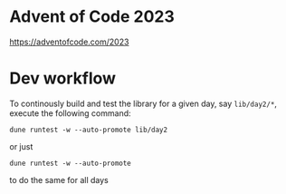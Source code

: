 # Advent of Code 2023

https://adventofcode.com/2023

# Dev workflow

To continously build and test the library for a given day, say `lib/day2/*`,
execute the following command:
```
dune runtest -w --auto-promote lib/day2
```
or just
```
dune runtest -w --auto-promote
```
to do the same for all days
